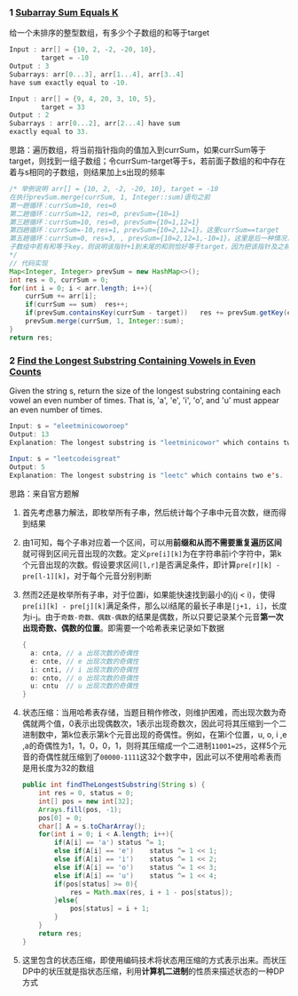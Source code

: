### 1 [Subarray Sum Equals K](https://leetcode-cn.com/problems/subarray-sum-equals-k/)

给一个未排序的整型数组，有多少个子数组的和等于target

```java
Input : arr[] = {10, 2, -2, -20, 10}, 
        target = -10
Output : 3
Subarrays: arr[0...3], arr[1...4], arr[3..4]
have sum exactly equal to -10.

Input : arr[] = {9, 4, 20, 3, 10, 5},
        target = 33
Output : 2
Subarrays : arr[0...2], arr[2...4] have sum
exactly equal to 33.
```

思路：遍历数组，将当前指针指向的值加入到currSum，如果currSum等于target，则找到一组子数组；令currSum-target等于s，若前面子数组的和中存在着与s相同的子数组，则结果加上s出现的频率

```java
/* 举例说明 arr[] = {10, 2, -2, -20, 10}, target = -10
在执行prevSum.merge(currSum, 1, Integer::sum)语句之前
第一趟循环：currSum=10, res=0
第二趟循环：currSum=12, res=0, prevSum={10=1}
第三趟循环：currSum=10, res=0, prevSum={10=1,12=1}
第四趟循环：currSum=-10,res=1, prevSum={10=2,12=1}。这里currSum==target
第五趟循环：currSum=0, res=3, , prevSum={10=2,12=1,-10=1}。这里是后一种情况，key=currSum-target=0-(-10)=10，map中一个是10,另一个是10,2,-2，因而结果为[2,-2,-20,10]与[-20,10]。
子数组中若有和等于key，则说明该指针+1到末尾的和则恰好等于target，因为把该指针及之前的和s移除，就等价于  currSum - s == target 
*/
// 代码实现
Map<Integer, Integer> prevSum = new HashMap<>();  
int res = 0, currSum = 0;
for(int i = 0; i < arr.length; i++){
    currSum += arr[i];
    if(currSum == sum)	res++;
    if(prevSum.containsKey(currSum - target))	res += prevSum.getKey(currSum - target);
    prevSum.merge(currSum, 1, Integer::sum);
}
return res;
```

### 2 [Find the Longest Substring Containing Vowels in Even Counts](https://leetcode-cn.com/problems/find-the-longest-substring-containing-vowels-in-even-counts/)

Given the string s, return the size of the longest substring containing each vowel an even number of times. That is, 'a', 'e', 'i', 'o', and 'u' must appear an even number of times.

```java
Input: s = "eleetminicoworoep"
Output: 13
Explanation: The longest substring is "leetminicowor" which contains two each of the vowels: e, i and o and zero of the vowels: a and u.
    
Input: s = "leetcodeisgreat"
Output: 5
Explanation: The longest substring is "leetc" which contains two e's.
```

思路：来自官方题解

1. 首先考虑暴力解法，即枚举所有子串，然后统计每个子串中元音次数，继而得到结果

2. 由1可知，每个子串对应着一个区间，可以用**前缀和从而不需要重复遍历区间**就可得到区间元音出现的次数。定义`pre[i][k]`为在字符串前i个字符中，第k个元音出现的次数。假设要求区间`[l,r]`是否满足条件，即计算`pre[r][k] - pre[l-1][k]`，对于每个元音分别判断

3. 然而2还是枚举所有子串，对于位置i，如果能快速找到最小的j(j < i)，使得`pre[i][k] - pre[j][k]`满足条件，那么以i结尾的最长子串是`[j+1, i]`，长度为i-j。由于`奇数-奇数、偶数-偶数`的结果是偶数，所以只要记录某个元音**第一次出现奇数、偶数的位置**。即需要一个哈希表来记录如下数据

   ```java
   {
     a: cnta, // a 出现次数的奇偶性
     e: cnte, // e 出现次数的奇偶性
     i: cnti, // i 出现次数的奇偶性
     o: cnto, // o 出现次数的奇偶性
     u: cntu  // u 出现次数的奇偶性
   }
   ```

4. 状态压缩：当用哈希表存储，当题目稍作修改，则维护困难，而出现次数为奇偶就两个值，0表示出现偶数次，1表示出现奇数次，因此可将其压缩到一个二进制数中，第k位表示第k个元音出现的奇偶性。例如，在第i个位置，u,  o, i ,e ,a的奇偶性为1，1，0，0，1，则将其压缩成一个二进制`11001=25`，这样5个元音的奇偶性就压缩到了`00000-1111`这32个数字中，因此可以不使用哈希表而是用长度为32的数组

   ```java
   public int findTheLongestSubstring(String s) {
       int res = 0, status = 0;
       int[] pos = new int[32];
       Arrays.fill(pos, -1);
       pos[0] = 0;
       char[] A = s.toCharArray();
       for(int i = 0; i < A.length; i++){
           if(A[i] == 'a') status ^= 1;
           else if(A[i] == 'e')    status ^= 1 << 1;
           else if(A[i] == 'i')    status ^= 1 << 2;
           else if(A[i] == 'o')    status ^= 1 << 3;
           else if(A[i] == 'u')    status ^= 1 << 4;
           if(pos[status] >= 0){
               res = Math.max(res, i + 1 - pos[status]);
           }else{
               pos[status] = i + 1; 
           }
       }
       return res;
   }
   ```

5. 这里包含的状态压缩，即使用编码技术将状态用压缩的方式表示出来。而状压DP中的状压就是指状态压缩，利用**计算机二进制**的性质来描述状态的一种DP方式